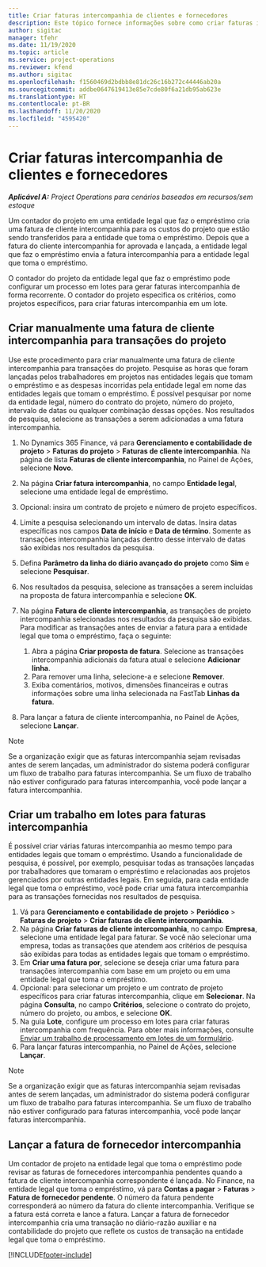 ```yaml
---
title: Criar faturas intercompanhia de clientes e fornecedores
description: Este tópico fornece informações sobre como criar faturas intercompanhia de clientes e fornecedores.
author: sigitac
manager: tfehr
ms.date: 11/19/2020
ms.topic: article
ms.service: project-operations
ms.reviewer: kfend
ms.author: sigitac
ms.openlocfilehash: f1560469d2bdbb8e81dc26c16b272c44446ab20a
ms.sourcegitcommit: addbe0647619413e85e7cde80f6a21db95ab623e
ms.translationtype: HT
ms.contentlocale: pt-BR
ms.lasthandoff: 11/20/2020
ms.locfileid: "4595420"
---
```

# <a name="create-intercompany-customer-and-vendor-invoices"></a>Criar faturas intercompanhia de clientes e fornecedores

_**Aplicável A:** Project Operations para cenários baseados em recursos/sem estoque_

Um contador do projeto em uma entidade legal que faz o empréstimo cria uma fatura de cliente intercompanhia para os custos do projeto que estão sendo transferidos para a entidade que toma o empréstimo. Depois que a fatura do cliente intercompanhia for aprovada e lançada, a entidade legal que faz o empréstimo envia a fatura intercompanhia para a entidade legal que toma o empréstimo.

O contador do projeto da entidade legal que faz o empréstimo pode configurar um processo em lotes para gerar faturas intercompanhia de forma recorrente. O contador do projeto especifica os critérios, como projetos específicos, para criar faturas intercompanhia em um lote.

## <a name="manually-create-an-intercompany-customer-invoice-for-project-transactions"></a>Criar manualmente uma fatura de cliente intercompanhia para transações do projeto 

Use este procedimento para criar manualmente uma fatura de cliente intercompanhia para transações do projeto. Pesquise as horas que foram lançadas pelos trabalhadores em projetos nas entidades legais que tomam o empréstimo e as despesas incorridas pela entidade legal em nome das entidades legais que tomam o empréstimo. É possível pesquisar por nome da entidade legal, número do contrato do projeto, número do projeto, intervalo de datas ou qualquer combinação dessas opções. Nos resultados de pesquisa, selecione as transações a serem adicionadas a uma fatura intercompanhia.

1. No Dynamics 365 Finance, vá para **Gerenciamento e contabilidade de projeto** > **Faturas do projeto** > **Faturas de cliente intercompanhia**. Na página de lista **Faturas de cliente intercompanhia**, no Painel de Ações, selecione **Novo**.
2. Na página **Criar fatura intercompanhia**, no campo **Entidade legal**, selecione uma entidade legal de empréstimo.
3. Opcional: insira um contrato de projeto e número de projeto específicos.
4. Limite a pesquisa selecionando um intervalo de datas. Insira datas específicas nos campos **Data de início** e **Data de término**. Somente as transações intercompanhia lançadas dentro desse intervalo de datas são exibidas nos resultados da pesquisa.
5. Defina **Parâmetro da linha do diário avançado do projeto** como **Sim** e selecione **Pesquisar**.
6. Nos resultados da pesquisa, selecione as transações a serem incluídas na proposta de fatura intercompanhia e selecione **OK**.
7. Na página **Fatura de cliente intercompanhia**, as transações de projeto intercompanhia selecionadas nos resultados da pesquisa são exibidas. Para modificar as transações antes de enviar a fatura para a entidade legal que toma o empréstimo, faça o seguinte:
  
    1. Abra a página **Criar proposta de fatura**. Selecione as transações intercompanhia adicionais da fatura atual e selecione **Adicionar linha**.
    2. Para remover uma linha, selecione-a e selecione **Remover**.
    3. Exiba comentários, motivos, dimensões financeiras e outras informações sobre uma linha selecionada na FastTab **Linhas da fatura**.
    
8. Para lançar a fatura de cliente intercompanhia, no Painel de Ações, selecione **Lançar**.

> [!NOTE]
> Se a organização exigir que as faturas intercompanhia sejam revisadas antes de serem lançadas, um administrador do sistema poderá configurar um fluxo de trabalho para faturas intercompanhia. Se um fluxo de trabalho não estiver configurado para faturas intercompanhia, você pode lançar a fatura intercompanhia.

## <a name="create-a-batch-job-for-intercompany-invoices"></a>Criar um trabalho em lotes para faturas intercompanhia

É possível criar várias faturas intercompanhia ao mesmo tempo para entidades legais que tomam o empréstimo. Usando a funcionalidade de pesquisa, é possível, por exemplo, pesquisar todas as transações lançadas por trabalhadores que tomaram o empréstimo e relacionadas aos projetos gerenciados por outras entidades legais. Em seguida, para cada entidade legal que toma o empréstimo, você pode criar uma fatura intercompanhia para as transações fornecidas nos resultados de pesquisa.

1. Vá para **Gerenciamento e contabilidade de projeto** > **Periódico** > **Faturas de projeto** > **Criar faturas de cliente intercompanhia**.
2. Na página **Criar faturas de cliente intercompanhia**, no campo **Empresa**, selecione uma entidade legal para faturar. Se você não selecionar uma empresa, todas as transações que atendem aos critérios de pesquisa são exibidas para todas as entidades legais que tomam o empréstimo.
3. Em **Criar uma fatura por**, selecione se deseja criar uma fatura para transações intercompanhia com base em um projeto ou em uma entidade legal que toma o empréstimo.
4. Opcional: para selecionar um projeto e um contrato de projeto específicos para criar faturas intercompanhia, clique em **Selecionar**. Na página **Consulta**, no campo **Critérios**, selecione o contrato do projeto, número do projeto, ou ambos, e selecione **OK**.
5. Na guia **Lote**, configure um processo em lotes para criar faturas intercompanhia com frequência. Para obter mais informações, consulte [Enviar um trabalho de processamento em lotes de um formulário](https://docs.microsoft.com/dynamicsax-2012/appuser-itpro/submit-a-batch-processing-job-from-a-form).
6. Para lançar faturas intercompanhia, no Painel de Ações, selecione **Lançar**.

> [!NOTE]
> Se a organização exigir que as faturas intercompanhia sejam revisadas antes de serem lançadas, um administrador do sistema poderá configurar um fluxo de trabalho para faturas intercompanhia. Se um fluxo de trabalho não estiver configurado para faturas intercompanhia, você pode lançar faturas intercompanhia.

## <a name="post-the-intercompany-vendor-invoice"></a>Lançar a fatura de fornecedor intercompanhia

Um contador de projeto na entidade legal que toma o empréstimo pode revisar as faturas de fornecedores intercompanhia pendentes quando a fatura de cliente intercompanhia correspondente é lançada. No Finance, na entidade legal que toma o empréstimo, vá para **Contas a pagar** > **Faturas** > **Fatura de fornecedor pendente**. O número da fatura pendente corresponderá ao número da fatura do cliente intercompanhia. Verifique se a fatura está correta e lance a fatura. Lançar a fatura de fornecedor intercompanhia cria uma transação no diário-razão auxiliar e na contabilidade do projeto que reflete os custos de transação na entidade legal que toma o empréstimo.


[!INCLUDE[footer-include](../includes/footer-banner.md)]